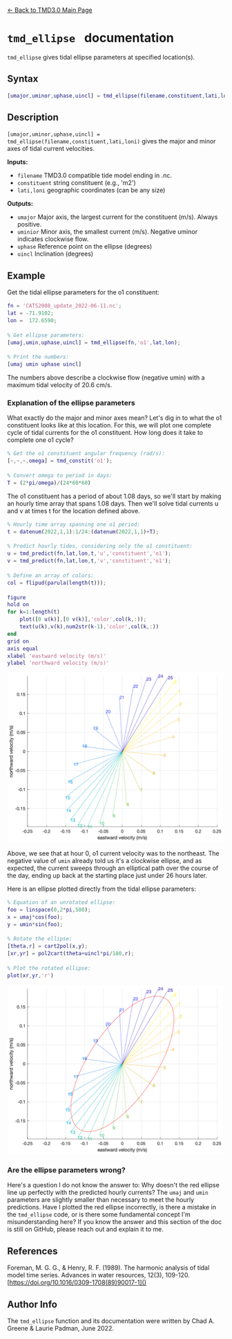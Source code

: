 [&larr; Back to TMD3.0 Main Page](../README.md)

# `tmd_ellipse ` documentation
`tmd_ellipse` gives tidal ellipse parameters at specified location(s).  

## Syntax

```matlab
[umajor,uminor,uphase,uincl] = tmd_ellipse(filename,constituent,lati,loni)
```

## Description

`[umajor,uminor,uphase,uincl] = tmd_ellipse(filename,constituent,lati,loni)` gives the major and minor axes of tidal current velocities. 

**Inputs:**
 
* `filename` TMD3.0 compatible tide model ending in .nc. 
* `constituent` string constituent (e.g., 'm2') 
* `lati,loni` geographic coordinates (can be any size)

**Outputs:**

* `umajor` Major axis, the largest current for the constituent (m/s). Always positive. 
* `uminior` Minor axis, the smallest current (m/s). Negative uminor indicates clockwise flow.  
* `uphase` Reference point on the ellipse (degrees)
* `uincl` Inclination (degrees)

## Example 
Get the tidal ellipse parameters for the o1 constituent:

```matlab
fn = 'CATS2008_update_2022-06-11.nc'; 
lat = -71.9102; 
lon =  172.6590;

% Get ellipse parameters: 
[umaj,umin,uphase,uincl] = tmd_ellipse(fn,'o1',lat,lon);

% Print the numbers: 
[umaj umin uphase uincl]
```

The numbers above describe a clockwise flow (negative umin) with a maximum tidal velocity of 20.6 cm/s. 

### Explanation of the ellipse parameters
What exactly do the major and minor axes mean? Let's dig in to what the o1 constituent looks like at this location. For this, we will plot one complete cycle of tidal currents for the o1 constituent. How long does it take to complete one o1 cycle? 

```matlab
% Get the o1 constituent angular frequency (rad/s):
[~,~,~,omega] = tmd_constit('o1'); 

% Convert omega to period in days: 
T = (2*pi/omega)/(24*60*60) 
```

The o1 constituent has a period of about 1.08 days, so we'll start by making  an hourly time array that spans 1.08 days. Then we'll solve tidal currents  u and v at times t for the location defined above. 

```matlab
% Hourly time array spanning one o1 period: 
t = datenum(2022,1,1):1/24:(datenum(2022,1,1)+T); 

% Predict hourly tides, considering only the o1 constituent: 
u = tmd_predict(fn,lat,lon,t,'u','constituent','o1'); 
v = tmd_predict(fn,lat,lon,t,'v','constituent','o1'); 

% Define an array of colors:
col = flipud(parula(length(t))); 

figure
hold on
for k=1:length(t)
    plot([0 u(k)],[0 v(k)],'color',col(k,:));
    text(u(k),v(k),num2str(k-1),'color',col(k,:))
end
grid on
axis equal
xlabel 'eastward velocity (m/s)' 
ylabel 'northward velocity (m/s)' 
```

<img src="markdown_figures/tmd_ellipse_documentation_01_hires.png" width="500"/>

Above, we see that at hour 0, o1 current velocity was to the northeast. The negative value of `umin` already told us it's a clockwise ellipse, and as expected, the current sweeps through an elliptical path over the course of the day, ending up back at the starting place just under 26 hours later. 
 
Here is an ellipse plotted directly from the tidal ellipse parameters: 

```matlab
% Equation of an unrotated ellipse: 
foo = linspace(0,2*pi,500); 
x = umaj*cos(foo); 
y = umin*sin(foo); 

% Rotate the ellipse: 
[theta,r] = cart2pol(x,y);
[xr,yr] = pol2cart(theta+uincl*pi/180,r);

% Plot the rotated ellipse:
plot(xr,yr,'r')
```

<img src="markdown_figures/tmd_ellipse_documentation_02_hires.png" width="500"/>

### Are the ellipse parameters wrong? 
Here's a question I do not know the answer to: Why doesn't the red ellipse line up perfectly with the predicted hourly currents? The `umaj` and `umin` parameters are slightly smaller than necessary to meet the hourly predictions. Have I plotted the red ellipse incorrectly, is there a mistake in the `tmd_ellipse` code, or is there some fundamental concept I'm misunderstanding here? If you know the answer and this section of the doc is still on GitHub, please reach out and explain it to me. 

## References  
Foreman, M. G. G., & Henry, R. F. (1989). The harmonic analysis of tidal model time series. Advances in water resources, 12(3), 109-120. [https://doi.org/10.1016/0309-1708(89)90017-1]()

## Author Info 
The `tmd_ellipse` function and its documentation were written by Chad A. Greene & Laurie Padman, June 2022. 